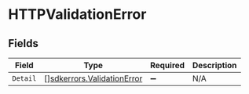 # HTTPValidationError


## Fields

| Field                                                                 | Type                                                                  | Required                                                              | Description                                                           |
| --------------------------------------------------------------------- | --------------------------------------------------------------------- | --------------------------------------------------------------------- | --------------------------------------------------------------------- |
| `Detail`                                                              | [][sdkerrors.ValidationError](../../models/errors/validationerror.md) | :heavy_minus_sign:                                                    | N/A                                                                   |